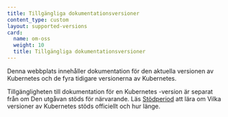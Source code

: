 ```yaml
---
title: Tillgängliga dokumentationsversioner
content_type: custom
layout: supported-versions
card:
  name: om-oss
  weight: 10
  title: Tillgängliga dokumentationsversioner
---
```


Denna webbplats innehåller dokumentation för den aktuella versionen av Kubernetes
och de fyra tidigare versionerna av Kubernetes.

Tillgängligheten till dokumentation för en Kubernetes -version är separat från om
Den utgåvan stöds för närvarande.
Läs [Stödperiod](/releases/patch-releases/#support-period) att lära om
Vilka versioner av Kubernetes stöds officiellt och hur länge.